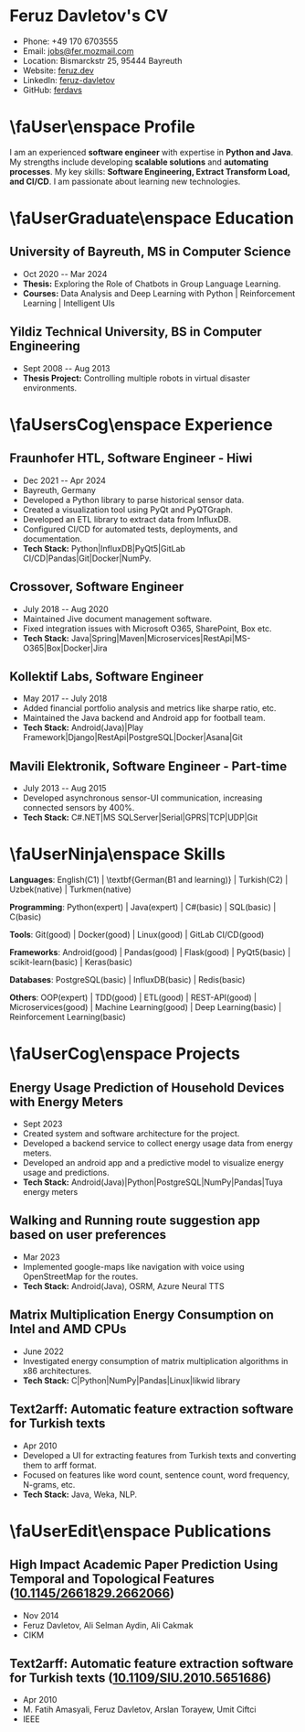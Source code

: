 # Feruz Davletov's CV

- Phone: +49 170 6703555
- Email: [jobs@fer.mozmail.com](mailto:jobs@fer.mozmail.com)
- Location: Bismarckstr 25, 95444 Bayreuth
- Website: [feruz.dev](https://feruz.dev/)
- LinkedIn: [feruz-davletov](https://linkedin.com/in/feruz-davletov)
- GitHub: [ferdavs](https://github.com/ferdavs)


# \faUser\enspace  Profile

I am an experienced **software engineer** with expertise in **Python and Java**. My strengths include developing **scalable solutions** and **automating processes**. My key skills: **Software Engineering, Extract Transform Load, and CI/CD**. I am passionate about learning new technologies.

# \faUserGraduate\enspace  Education

## University of Bayreuth, MS in Computer Science

- Oct 2020 -- Mar 2024
- **Thesis:** Exploring the Role of Chatbots in Group Language Learning.
- **Courses:** Data Analysis and Deep Learning with Python | Reinforcement Learning | Intelligent UIs

## Yildiz Technical University, BS in Computer Engineering

- Sept 2008 -- Aug 2013
- **Thesis Project:** Controlling multiple robots in virtual disaster environments.

# \faUsersCog\enspace  Experience

## Fraunhofer HTL, Software Engineer - Hiwi

- Dec 2021 -- Apr 2024
- Bayreuth, Germany
- Developed a Python library to parse historical sensor data.
- Created a visualization tool using PyQt and PyQTGraph.
- Developed an ETL library to extract data from InfluxDB.
- Configured CI/CD for automated tests, deployments, and documentation.
- **Tech Stack:** Python|InfluxDB|PyQt5|GitLab CI/CD|Pandas|Git|Docker|NumPy.

## Crossover, Software Engineer

- July 2018 -- Aug 2020
- Maintained Jive document management software.
- Fixed integration issues with Microsoft O365, SharePoint, Box etc.
- **Tech Stack:** Java|Spring|Maven|Microservices|RestApi|MS-O365|Box|Docker|Jira

## Kollektif Labs, Software Engineer

- May 2017 -- July 2018
- Added financial portfolio analysis and metrics like sharpe ratio, etc.
- Maintained the Java backend and Android app for football team.
- **Tech Stack:** Android(Java)|Play Framework|Django|RestApi|PostgreSQL|Docker|Asana|Git

## Mavili Elektronik, Software Engineer - Part-time

- July 2013 -- Aug 2015
- Developed asynchronous sensor-UI communication, increasing connected sensors by 400%.
- **Tech Stack:** C#.NET|MS SQLServer|Serial|GPRS|TCP|UDP|Git

# \faUserNinja\enspace Skills

**Languages**: English(C1) | \textbf{German(B1 and learning)} | Turkish(C2) | Uzbek(native) | Turkmen(native)

**Programming**: Python(expert) | Java(expert) | C#(basic) | SQL(basic) | C(basic)

**Tools**: Git(good) | Docker(good) | Linux(good) | GitLab CI/CD(good)

**Frameworks**: Android(good) | Pandas(good) | Flask(good) | PyQt5(basic) | scikit-learn(basic) | Keras(basic)

**Databases**: PostgreSQL(basic) | InfluxDB(basic) | Redis(basic)

**Others**: OOP(expert) | TDD(good) | ETL(good) | REST-API(good) | Microservices(good) | Machine Learning(good) | Deep Learning(basic) | Reinforcement Learning(basic)

# \faUserCog\enspace  Projects

## Energy Usage Prediction of Household Devices with Energy Meters

- Sept 2023
- Created system and software architecture for the project.
- Developed a backend service to collect energy usage data from energy meters.
- Developed an android app and a predictive model to visualize energy usage and predictions.
- **Tech Stack:** Android(Java)|Python|PostgreSQL|NumPy|Pandas|Tuya energy meters

## Walking and Running route suggestion app based on user preferences

- Mar 2023
- Implemented google-maps like navigation with voice using OpenStreetMap for the routes.
- **Tech Stack:** Android(Java), OSRM, Azure Neural TTS

## Matrix Multiplication Energy Consumption on Intel and AMD CPUs

- June 2022
- Investigated energy consumption of matrix multiplication algorithms in x86 architectures.
- **Tech Stack:** C|Python|NumPy|Pandas|Linux|likwid library

## Text2arff: Automatic feature extraction software for Turkish texts

- Apr 2010
- Developed a UI for extracting features from Turkish texts and converting them to arff format.
- Focused on features like word count, sentence count, word frequency, N-grams, etc.
- **Tech Stack:** Java, Weka, NLP.

# \faUserEdit\enspace Publications

## High Impact Academic Paper Prediction Using Temporal and Topological Features ([10.1145/2661829.2662066](https://doi.org/10.1145/2661829.2662066))
- Nov 2014
- Feruz Davletov, Ali Selman Aydin, Ali Cakmak
- CIKM

## Text2arff: Automatic feature extraction software for Turkish texts ([10.1109/SIU.2010.5651686](https://doi.org/10.1109/SIU.2010.5651686))
- Apr 2010
- M. Fatih Amasyali, Feruz Davletov, Arslan Torayew, Umit Ciftci
- IEEE

